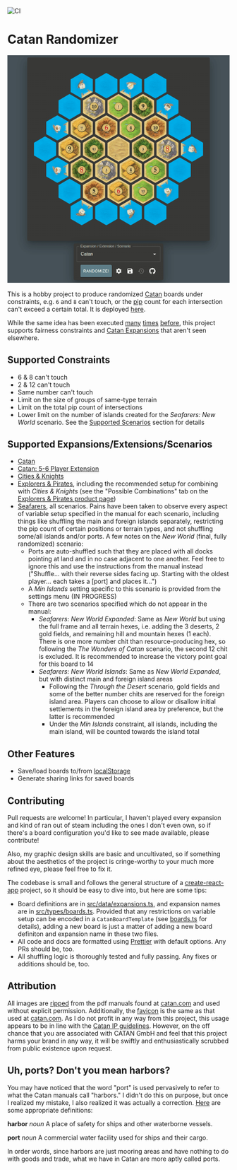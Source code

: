 ![CI](https://github.com/thisisrandy/catan-randomizer/actions/workflows/main.yml/badge.svg)

# Catan Randomizer

<p align="center">
  <img alt="demo gif" src="demo.gif" />
</p>

This is a hobby project to produce randomized [Catan](https://www.catan.com) boards under
constraints, e.g. `6` and `8` can't touch, or the
[pip](<https://en.wikipedia.org/wiki/Pip_(counting)>) count for each intersection
can't exceed a certain total. It is deployed
[here](https://catan-randomizer.vercel.app/).

While the same idea has been executed
[many](https://jkirschner.github.io/catan-randomizer/)
[times](https://catan.bunge.io/)
[before](https://alexbeals.com/projects/catan/), this project supports fairness
constraints and [Catan
Expansions](https://www.catan.com/explore-catan/catan-core-family-games) that
aren't seen elsewhere.

## Supported Constraints

- 6 & 8 can't touch
- 2 & 12 can't touch
- Same number can't touch
- Limit on the size of groups of same-type terrain
- Limit on the total pip count of intersections
- Lower limit on the number of islands created for the _Seafarers: New World_
  scenario. See the [Supported
  Scenarios](#supported-expansions%2Fextensions%2Fscenarios) section for
  details

## Supported Expansions/Extensions/Scenarios

- [Catan](https://www.catan.com/catan)
- [Catan: 5-6 Player Extension](http://catanshop.com/the-settlers-of-catan-5-6-player-extension)
- [Cities & Knights](https://www.catan.com/cities-knights)
- [Explorers & Pirates](https://www.catan.com/explorers-pirates), including the
  recommended setup for combining with _Cities & Knights_ (see the "Possible
  Combinations" tab on the [Explorers & Pirates product
  page](https://www.catan.com/explorers-pirates))
- [Seafarers](https://www.catan.com/seafarers), all scenarios. Pains have been
  taken to observe every aspect of variable setup specified in the manual for
  each scenario, including things like shuffling the main and foreign islands
  separately, restricting the pip count of certain positions or terrain types,
  and not shuffling some/all islands and/or ports. A few notes on the _New
  World_ (final, fully randomized) scenario:
  - Ports are auto-shuffled such that they are placed with all docks pointing
    at land and in no case adjacent to one another. Feel free to ignore this
    and use the instructions from the manual instead ("Shuffle... with their
    reverse sides facing up. Starting with the oldest player... each takes a
    [port] and places it...")
  - A _Min Islands_ setting specific to this scenario is provided from the
    settings menu (IN PROGRESS)
  - There are two scenarios specified which do not appear in the manual:
    - _Seafarers: New World Expanded_: Same as _New World_ but using the full
      frame and all terrain hexes, i.e. adding the 3 deserts, 2 gold fields,
      and remaining hill and mountain hexes (1 each). There is one more number
      chit than resource-producing hex, so following the _The Wonders of Catan_
      scenario, the second 12 chit is excluded. It is recommended to increase
      the victory point goal for this board to 14
    - _Seafarers: New World Islands_: Same as _New World Expanded_, but with
      distinct main and foreign island areas
      - Following the _Through the Desert_ scenario, gold fields and some of
        the better number chits are reserved for the foreign island area.
        Players can choose to allow or disallow initial settlements in the
        foreign island area by preference, but the latter is recommended
      - Under the _Min Islands_ constraint, all islands, including the main
        island, will be counted towards the island total

## Other Features

- Save/load boards to/from [localStorage](https://developer.mozilla.org/en-US/docs/Web/API/Window/localStorage)
- Generate sharing links for saved boards

## Contributing

Pull requests are welcome! In particular, I haven't played every expansion and
kind of ran out of steam including the ones I don't even own, so if there's a
board configuration you'd like to see made available, please contribute!

Also, my graphic design skills are basic and uncultivated, so if something about
the aesthetics of the project is cringe-worthy to your much more refined eye,
please feel free to fix it.

The codebase is small and follows the general structure of a
[create-react-app](https://create-react-app.dev/) project, so it should be easy
to dive into, but here are some tips:

- Board definitions are in [src/data/expansions.ts](src/data/expansions.ts), and
  expansion names are in [src/types/boards.ts](src/types/boards.ts). Provided that
  any restrictions on variable setup can be encoded in a `CatanBoardTemplate` (see
  [boards.ts](src/types/boards.ts) for details), adding a new board is
  just a matter of adding a new board definiton and expansion name in these two
  files.
- All code and docs are formatted using [Prettier](https://prettier.io/) with
  default options. Any PRs should be, too.
- All shuffling logic is thoroughly tested and fully passing. Any fixes or
  additions should be, too.

## Attribution

All images are [ripped](https://en.wikipedia.org/wiki/Pdfimages) from the pdf
manuals found at [catan.com](https://www.catan.com/) and used without explicit
permission. Additionally, the [favicon](https://en.wikipedia.org/wiki/Favicon)
is the same as that used at [catan.com](https://en.wikipedia.org/wiki/Favicon).
As I do not profit in any way from this project, this usage appears to be in
line with the [Catan IP
guidelines](https://www.catan.com/guidelines-dealing-intellectual-property-catan).
However, on the off chance that you are associated with CATAN GmbH and feel that
this project harms your brand in any way, it will be swiftly and
enthusiastically scrubbed from public existence upon request.

## Uh, ports? Don't you mean harbors?

You may have noticed that the word "port" is used pervasively to refer to what
the Catan manuals call "harbors." I didn't do this on purpose, but once I
realized my mistake, I also realized it was actually a correction.
[Here](http://www.differencebetween.net/language/difference-between-port-and-harbor/)
are some appropriate definitions:

**harbor** _noun_ A place of safety for ships and other waterborne vessels.

**port** _noun_ A commercial water facility used for ships and their cargo.

In order words, since harbors are just mooring areas and have nothing to do with
goods and trade, what we have in Catan are more aptly called ports.
